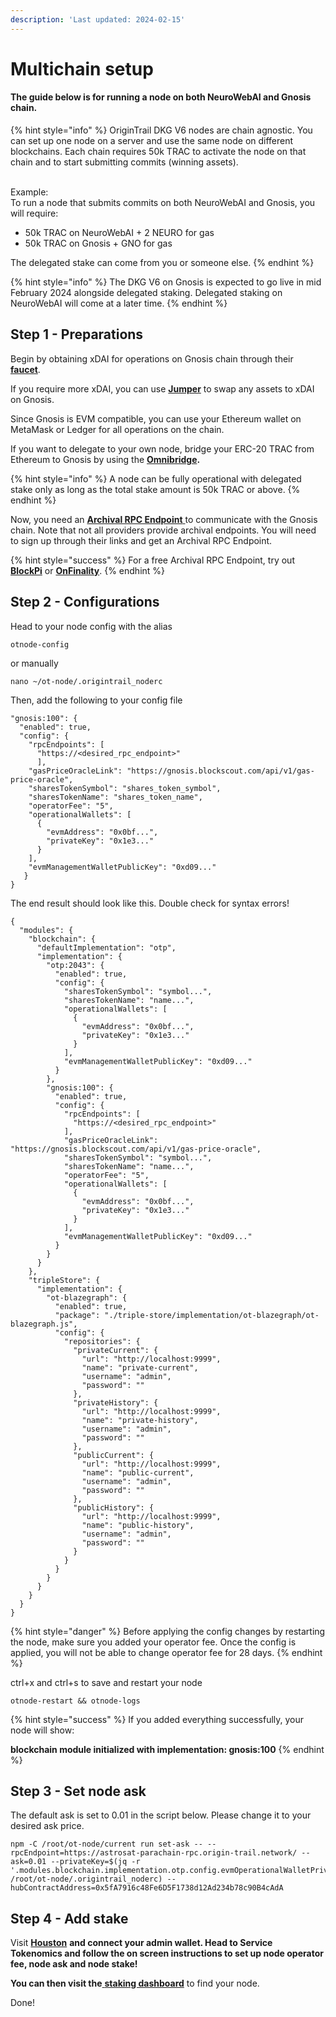```yaml
---
description: 'Last updated: 2024-02-15'
---
```


# Multichain setup

#### The guide below is for running a node on both NeuroWebAI and Gnosis chain.&#x20;

{% hint style="info" %}
OriginTrail DKG V6 nodes are chain agnostic. You can set up one node on a server and use the same node on different blockchains. Each chain requires 50k TRAC to activate the node on that chain and to start submitting commits (winning assets).&#x20;

\
Example:\
To run a node that submits commits on both NeuroWebAI and Gnosis, you will require:

* 50k TRAC on NeuroWebAI + 2 NEURO for gas
* 50k TRAC on Gnosis + GNO for gas

The delegated stake can come from you or someone else.
{% endhint %}

{% hint style="info" %}
The DKG V6 on Gnosis is expected to go live in mid February 2024 alongside delegated staking. Delegated staking on NeuroWebAI will come at a later time.&#x20;
{% endhint %}

## Step 1 - Preparations

Begin by obtaining xDAI for operations on Gnosis chain through their [**faucet**](https://www.gnosisfaucet.com/).&#x20;

If you require more xDAI, you can use [**Jumper**](https://jumper.exchange/) to swap any assets to xDAI on Gnosis.

Since Gnosis is EVM compatible, you can use your Ethereum wallet on MetaMask or Ledger for all operations on the chain.&#x20;

If you want to delegate to your own node, bridge your ERC-20 TRAC from Ethereum to Gnosis by using the [**Omnibridge**](https://omnibridge.gnosischain.com/bridge)**.**

{% hint style="info" %}
A node can be fully operational with delegated stake only as long as the total stake amount is 50k TRAC or above.
{% endhint %}

Now, you need an [**Archival RPC Endpoint** ](https://docs.gnosischain.com/tools/rpc/)to communicate with the Gnosis chain. Note that not all providers provide archival endpoints. You will need to sign up through their links and get an Archival RPC Endpoint.&#x20;

{% hint style="success" %}
For a free Archival RPC Endpoint, try out [**BlockPi**](https://dashboard.blockpi.io/) or [**OnFinality**](https://app.onfinality.io/).
{% endhint %}

## Step 2 - Configurations

Head to your node config with the alias

```
otnode-config
```

or manually

```
nano ~/ot-node/.origintrail_noderc
```

Then, add the following to your config file

```
"gnosis:100": {
  "enabled": true,
  "config": {
    "rpcEndpoints": [
      "https://<desired_rpc_endpoint>"
      ],
    "gasPriceOracleLink": "https://gnosis.blockscout.com/api/v1/gas-price-oracle",
    "sharesTokenSymbol": "shares_token_symbol",
    "sharesTokenName": "shares_token_name",
    "operatorFee": "5",
    "operationalWallets": [
      {
        "evmAddress": "0x0bf...",
        "privateKey": "0x1e3..."
      }
    ],
    "evmManagementWalletPublicKey": "0xd09..."
   }
}
```

The end result should look like this. Double check for syntax errors!

```
{
  "modules": {
    "blockchain": {
      "defaultImplementation": "otp",
      "implementation": {
        "otp:2043": {
          "enabled": true,
          "config": {
            "sharesTokenSymbol": "symbol...",
            "sharesTokenName": "name...",
            "operationalWallets": [
              {
                "evmAddress": "0x0bf...",
                "privateKey": "0x1e3..."
              }
            ],
            "evmManagementWalletPublicKey": "0xd09..."
          }
        },
        "gnosis:100": {
          "enabled": true,
          "config": {
            "rpcEndpoints": [
              "https://<desired_rpc_endpoint>"
            ],
            "gasPriceOracleLink": "https://gnosis.blockscout.com/api/v1/gas-price-oracle",
            "sharesTokenSymbol": "symbol...",
            "sharesTokenName": "name...",
            "operatorFee": "5",
            "operationalWallets": [
              {
                "evmAddress": "0x0bf...",
                "privateKey": "0x1e3..."
              }
            ],
            "evmManagementWalletPublicKey": "0xd09..."
          }
        }
      }
    },
    "tripleStore": {
      "implementation": {
        "ot-blazegraph": {
          "enabled": true,
          "package": "./triple-store/implementation/ot-blazegraph/ot-blazegraph.js",
          "config": {
            "repositories": {
              "privateCurrent": {
                "url": "http://localhost:9999",
                "name": "private-current",
                "username": "admin",
                "password": ""
              },
              "privateHistory": {
                "url": "http://localhost:9999",
                "name": "private-history",
                "username": "admin",
                "password": ""
              },
              "publicCurrent": {
                "url": "http://localhost:9999",
                "name": "public-current",
                "username": "admin",
                "password": ""
              },
              "publicHistory": {
                "url": "http://localhost:9999",
                "name": "public-history",
                "username": "admin",
                "password": ""
              }
            }
          }
        }
      }
    }
  }
}
```



{% hint style="danger" %}
Before applying the config changes by restarting the node, make sure you added your operator fee. Once the config is applied, you will not be able to change operator fee for 28 days.&#x20;
{% endhint %}

ctrl+x and ctrl+s to save and restart your node

```
otnode-restart && otnode-logs
```

{% hint style="success" %}
If you added everything successfully, your node will show:

**blockchain module initialized with implementation: gnosis:100**
{% endhint %}

## Step 3 - Set node ask

The default ask is set to 0.01 in the script below. Please change it to your desired ask price.&#x20;

```
npm -C /root/ot-node/current run set-ask -- --rpcEndpoint=https://astrosat-parachain-rpc.origin-trail.network/ --ask=0.01 --privateKey=$(jq -r '.modules.blockchain.implementation.otp.config.evmOperationalWalletPrivateKey' /root/ot-node/.origintrail_noderc) --hubContractAddress=0x5fA7916c48Fe6D5F1738d12Ad234b78c90B4cAdA
```

## Step 4 - Add stake

Visit [**Houston**](https://houston.origintrail.io/login) **and connect your admin wallet. Head to Service Tokenomics and follow the on screen instructions to set up node operator fee, node ask and node stake!**

**You can then visit the**[ **staking dashboard**](https://dkg.origintrail.io/staking) to find your node.

Done!
